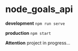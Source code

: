 # node_goals_api

<b>development</b>
<code>npm run serve</code>

<b>production</b>
<code>npm start</code>

<b>Attention</b>
project in progress...
